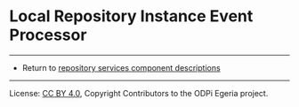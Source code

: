 <!-- SPDX-License-Identifier: CC-BY-4.0 -->
<!-- Copyright Contributors to the ODPi Egeria project. -->

# Local Repository Instance Event Processor




----
* Return to [repository services component descriptions](.)

----
License: [CC BY 4.0](https://creativecommons.org/licenses/by/4.0/),
Copyright Contributors to the ODPi Egeria project.